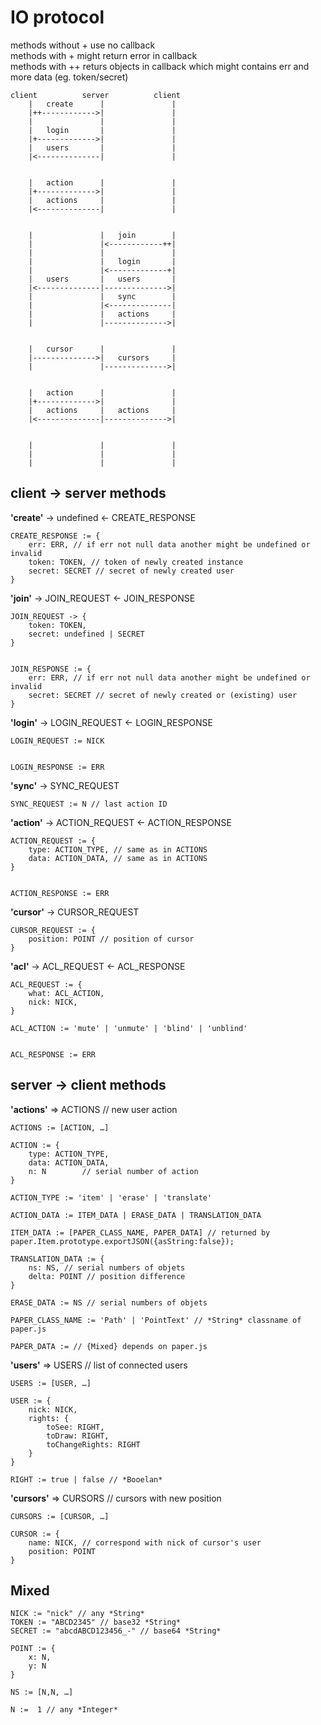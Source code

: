 # IO protocol

methods without + use no callback  
methods with + might return error in callback  
methods with ++ returs objects in callback  which might contains err and more data (eg. token/secret)  

	client			server			client
		|	create		|				|
		|++------------>|				|
		|				|				|
		|	login		|				|
		|+------------->|				|
		|	users		|				|
		|<--------------|				|


		|	action		|				|
		|+------------->|				|
		|	actions		|				|
		|<--------------|				|


		|				|	join		|
		|				|<------------++|
		|				|				|
		|				|	login		|
		|				|<-------------+|
		|	users		|	users		|
		|<--------------|-------------->|
		|				|	sync		|
		|				|<--------------|
		|				|	actions		|
		|				|-------------->|


		|	cursor		|				|
		|-------------->|	cursors		|
		|				|-------------->|


		|	action		|				|
		|+------------->|				|
		|	actions		|	actions		|
		|<--------------|-------------->|


		|				|				|
		|				|				|
		|				|				|





## client -> server methods


**'create'**  -> undefined <- CREATE_RESPONSE

	CREATE_RESPONSE := {
		err: ERR, // if err not null data another might be undefined or invalid
		token: TOKEN, // token of newly created instance
		secret: SECRET // secret of newly created user
	}


**'join'** -> JOIN_REQUEST <- JOIN_RESPONSE

	JOIN_REQUEST -> {
		token: TOKEN,
		secret: undefined | SECRET
	}


	JOIN_RESPONSE := {
		err: ERR, // if err not null data another might be undefined or invalid
		secret: SECRET // secret of newly created or (existing) user
	}


**'login'** -> LOGIN_REQUEST <- LOGIN_RESPONSE

	LOGIN_REQUEST := NICK


	LOGIN_RESPONSE := ERR


**'sync'** -> SYNC_REQUEST

	SYNC_REQUEST := N // last action ID


**'action'** -> ACTION_REQUEST <- ACTION_RESPONSE

	ACTION_REQUEST := {
		type: ACTION_TYPE, // same as in ACTIONS
		data: ACTION_DATA, // same as in ACTIONS
	}


	ACTION_RESPONSE := ERR


**'cursor'** -> CURSOR_REQUEST

	CURSOR_REQUEST := {
		position: POINT // position of cursor
	}


**'acl'** -> ACL_REQUEST <- ACL_RESPONSE

	ACL_REQUEST := {
		what: ACL_ACTION,
		nick: NICK,
	}

	ACL_ACTION := 'mute' | 'unmute' | 'blind' | 'unblind'


	ACL_RESPONSE := ERR

## server -> client methods

**'actions'** => ACTIONS // new user action

	ACTIONS := [ACTION, …]

	ACTION := {
		type: ACTION_TYPE,
		data: ACTION_DATA,
		n: N		// serial number of action
	}

	ACTION_TYPE := 'item' | 'erase' | 'translate'

	ACTION_DATA := ITEM_DATA | ERASE_DATA | TRANSLATION_DATA

	ITEM_DATA := [PAPER_CLASS_NAME, PAPER_DATA] // returned by paper.Item.prototype.exportJSON({asString:false});

	TRANSLATION_DATA := {
		ns: NS, // serial numbers of objets
		delta: POINT // position difference
	}

	ERASE_DATA := NS // serial numbers of objets

	PAPER_CLASS_NAME := 'Path' | 'PointText' // *String* classname of paper.js

	PAPER_DATA := // {Mixed} depends on paper.js


**'users'** => USERS // list of connected users

	USERS := [USER, …]

	USER :=	{
		nick: NICK,
		rights: {
			toSee: RIGHT,
			toDraw: RIGHT,
			toChangeRights: RIGHT
		}
	}

	RIGHT := true | false // *Booelan*


**'cursors'** => CURSORS // cursors with new position

	CURSORS := [CURSOR, …]

	CURSOR := {
		name: NICK, // correspond with nick of cursor's user
		position: POINT
	}


## Mixed

	NICK := "nick" // any *String*
	TOKEN := "ABCD2345" // base32 *String*
	SECRET := "abcdABCD123456_-" // base64 *String*

	POINT := {
		x: N,
		y: N
	}

	NS := [N,N, …]

	N :=  1 // any *Integer*
